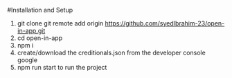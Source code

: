 #Installation and Setup
1. git clone git remote add origin https://github.com/syedIbrahim-23/open-in-app.git
2. cd open-in-app
3. npm i
4. create/download the creditionals.json from the developer console google
5. npm run start to run the project 
